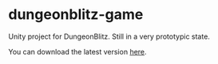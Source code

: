 # dungeonblitz-game
Unity project for DungeonBlitz. Still in a very prototypic state.

You can download the latest version [here](https://github.com/seancabahug/dungeonblitz-game/releases/download/0.0.1/DungeonBlitz-0.0.1.zip).
